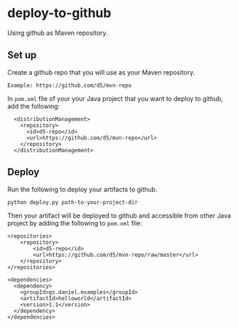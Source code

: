 deploy-to-github
================

Using github as Maven repository.

Set up
------

Create a github repo that you will use as your Maven repository.

```
Example: https://github.com/d5/mvn-repo
```

In `pom.xml` file of your your Java project that you want to deploy to github, add the following:


```
  <distributionManagement>
    <repository>
      <id>d5-repo</id>
      <url>https://github.com/d5/mvn-repo</url>
    </repository>
  </distributionManagement>
```

Deploy
------

Run the following to deploy your artifacts to github.

```
python deploy.py path-to-your-project-dir
```

Then your artifact will be deployed to github and accessible from other Java project by adding the following to `pom.xml` file:

```
<repositories>
    <repository>
        <id>d5-repo</id>
        <url>https://github.com/d5/mvn-repo/raw/master</url>
    </repository>
</repositories>

<dependencies>
  <dependency>
    <groupId>gs.daniel.examples</groupId>
    <artifactId>helloworld</artifactId>
    <version>1.1</version>
  </dependency>
</dependencies>
```
